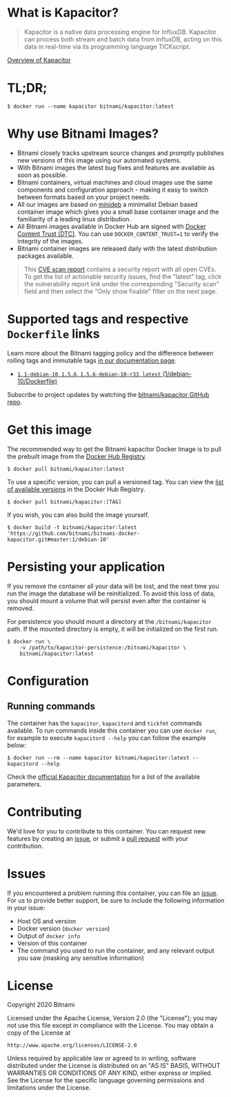 
# What is Kapacitor?

> Kapacitor is a native data processing engine for InfluxDB. Kapacitor can process both stream and batch data from InfluxDB, acting on this data in real-time via its programming language TICKscript.

[Overview of Kapacitor](https://github.com/influxdata/kapacitor)

# TL;DR;

```console
$ docker run --name kapacitor bitnami/kapacitor:latest
```

# Why use Bitnami Images?

* Bitnami closely tracks upstream source changes and promptly publishes new versions of this image using our automated systems.
* With Bitnami images the latest bug fixes and features are available as soon as possible.
* Bitnami containers, virtual machines and cloud images use the same components and configuration approach - making it easy to switch between formats based on your project needs.
* All our images are based on [minideb](https://github.com/bitnami/minideb) a minimalist Debian based container image which gives you a small base container image and the familiarity of a leading linux distribution.
* All Bitnami images available in Docker Hub are signed with [Docker Content Trust (DTC)](https://docs.docker.com/engine/security/trust/content_trust/). You can use `DOCKER_CONTENT_TRUST=1` to verify the integrity of the images.
* Bitnami container images are released daily with the latest distribution packages available.


> This [CVE scan report](https://quay.io/repository/bitnami/kapacitor?tab=tags) contains a security report with all open CVEs. To get the list of actionable security issues, find the "latest" tag, click the vulnerability report link under the corresponding "Security scan" field and then select the "Only show fixable" filter on the next page.

# Supported tags and respective `Dockerfile` links

Learn more about the Bitnami tagging policy and the difference between rolling tags and immutable tags [in our documentation page](https://docs.bitnami.com/tutorials/understand-rolling-tags-containers/).


* [`1`, `1-debian-10`, `1.5.6`, `1.5.6-debian-10-r33`, `latest` (1/debian-10/Dockerfile)](https://github.com/bitnami/bitnami-docker-kapacitor/blob/1.5.6-debian-10-r33/1/debian-10/Dockerfile)

Subscribe to project updates by watching the [bitnami/kapacitor GitHub repo](https://github.com/bitnami/bitnami-docker-kapacitor).

# Get this image

The recommended way to get the Bitnami kapacitor Docker Image is to pull the prebuilt image from the [Docker Hub Registry](https://hub.docker.com/r/bitnami/kapacitor).

```console
$ docker pull bitnami/kapacitor:latest
```

To use a specific version, you can pull a versioned tag. You can view the [list of available versions](https://hub.docker.com/r/bitnami/kapacitor/tags/) in the Docker Hub Registry.

```console
$ docker pull bitnami/kapacitor:[TAG]
```

If you wish, you can also build the image yourself.

```console
$ docker build -t bitnami/kapacitor:latest 'https://github.com/bitnami/bitnami-docker-kapacitor.git#master:1/debian-10'
```

# Persisting your application

If you remove the container all your data will be lost, and the next time you run the image the database will be reinitialized. To avoid this loss of data, you should mount a volume that will persist even after the container is removed.

For persistence you should mount a directory at the `/bitnami/kapacitor` path. If the mounted directory is empty, it will be initialized on the first run.

```console
$ docker run \
    -v /path/to/kapacitor-persistence:/bitnami/kapacitor \
    bitnami/kapacitor:latest
```

# Configuration

## Running commands

The container has the `kapacitor`, `kapacitord` and `tickfmt` commands available. To run commands inside this container you can use `docker run`, for example to execute `kapacitord --help` you can follow the example below:

```console
$ docker run --rm --name kapacitor bitnami/kapacitor:latest -- kapacitord --help
```

Check the [official Kapacitor documentation](https://docs.influxdata.com/kapacitor) for a list of the available parameters.

# Contributing

We'd love for you to contribute to this container. You can request new features by creating an [issue](https://github.com/bitnami/bitnami-docker-kapacitor/issues), or submit a [pull request](https://github.com/bitnami/bitnami-docker-kapacitor/pulls) with your contribution.

# Issues

If you encountered a problem running this container, you can file an [issue](https://github.com/bitnami/bitnami-docker-kapacitor/issues/new). For us to provide better support, be sure to include the following information in your issue:

- Host OS and version
- Docker version (`docker version`)
- Output of `docker info`
- Version of this container
- The command you used to run the container, and any relevant output you saw (masking any sensitive information)

# License

Copyright 2020 Bitnami

Licensed under the Apache License, Version 2.0 (the "License");
you may not use this file except in compliance with the License.
You may obtain a copy of the License at

    http://www.apache.org/licenses/LICENSE-2.0

Unless required by applicable law or agreed to in writing, software
distributed under the License is distributed on an "AS IS" BASIS,
WITHOUT WARRANTIES OR CONDITIONS OF ANY KIND, either express or implied.
See the License for the specific language governing permissions and
limitations under the License.

